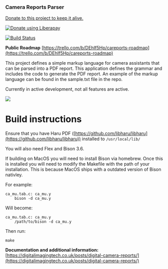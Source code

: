 ### Camera Reports Parser

[Donate to this project to keep it alive.](https://liberapay.com/hdcdigi/donate)

<noscript><a href="https://liberapay.com/hdcdigi/donate"><img alt="Donate using Liberapay" src="https://liberapay.com/assets/widgets/donate.svg"></a></noscript>

[![Build Status](https://travis-ci.com/ditServices/reports-parser.svg?branch=master)](https://travis-ci.com/ditServices/reports-parser)

__Public Roadmap__
[https://trello.com/b/DEhIf5Hp/careports-roadmap](https://trello.com/b/DEhIf5Hp/careports-roadmap)

This project defines a simple markup language for camera assistants that can be parsed into a PDF report. This application defines the grammar and includes the code to generate the PDF report. An example of the markup language can be found in the sample.txt file in the repo.

Currently in active development, not all features are active.

![](https://imgur.com/GhoNq0R)

# Build instructions

Ensure that you have Haru PDF ([https://github.com/libharu/libharu](https://github.com/libharu/libharu)) installed to `/usr/local/lib/`

You will also need Flex and Bison 3.6. 

If building on MacOS you will need to install Bison via homebrew. Once this is installed you will need to modify the Makefile with the path of your installation. This is because MacOS ships with a outdated version of Bison nativley. 

For example:
```
ca_mu.tab.c: ca_mu.y
	bison -d ca_mu.y
```

Will become: 
```
ca_mu.tab.c: ca_mu.y
	/path/to/bison -d ca_mu.y
```

Then run:

```
make
```

__Documentation and additional information:__
[https://digitalimagingtech.co.uk/posts/digital-camera-reports/](https://digitalimagingtech.co.uk/posts/digital-camera-reports/)
